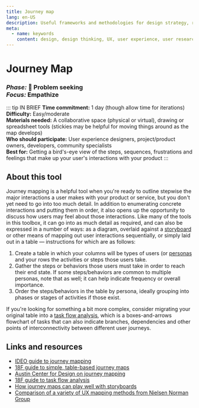 ```yaml
---
title: Journey map
lang: en-US
description: Useful frameworks and methodologies for design strategy, research and testing
meta:
  - name: keywords
    content: design, design thinking, UX, user experience, user research, user testing
---
```


# Journey Map

### _Phase:_ 🔎 Problem seeking<br/> _Focus:_ Empathize

::: tip IN BRIEF
**Time commitment:** 1 day (though allow time for iterations)  
**Difficulty:** Easy/moderate  
**Materials needed:** A collaborative space (physical or virtual), drawing or spreadsheet tools (stickies may be helpful for moving things around as the map develops)  
**Who should participate:** User experience designers, project/product owners, developers, community specialists  
**Best for:** Getting a bird's-eye view of the steps, sequences, frustrations and feelings that make up your user's interactions with your product
:::

## About this tool

Journey mapping is a helpful tool when you're ready to outline stepwise the major interactions a user makes with your product or service, but you don't yet need to go into too much detail. In addition to enumerating concrete interactions and putting them in order, it also opens up the opportunity to discuss how users may feel about those interactions. Like many of the tools in this toolbox, it can go into as much detail as required, and can also be expressed in a number of ways: as a diagram, overlaid against a [storyboard](storyboard.md) or other means of mapping out user interactions sequentially, or simply laid out in a table — instructions for which are as follows:

1. Create a table in which your columns will be types of users (or [personas](/tools/personas]) and your rows the activities or steps those users take.
2. Gather the steps or behaviors those users must take in order to reach their end state. If some steps/behaviors are common to multiple personas, note that as well; it can help indicate frequency or overall importance.
3. Order the steps/behaviors in the table by persona, ideally grouping into phases or stages of activities if those exist.

If you're looking for something a bit more complex, consider migrating your original table into a [task flow analysis](https://methods.18f.gov/decide/task-flow-analysis/), which is a boxes-and-arrows flowchart of tasks that can also indicate branches, dependencies and other points of interconnectivity between different user journeys.

## Links and resources

* [IDEO guide to journey mapping](https://www.designkit.org/methods/journey-map)
* [18F guide to simple, table-based journey maps](https://methods.18f.gov/decide/journey-mapping/)
* [Austin Center for Design on journey mapping](https://www.wickedproblems.com/6_journey_maps.php)
* [18F guide to task flow analysis](https://methods.18f.gov/decide/task-flow-analysis/)
* [How journey maps can play well with storyboards](https://www.nngroup.com/articles/storyboards-visualize-ideas/)
* [Comparison of a variety of UX mapping methods from Nielsen Norman Group](https://www.nngroup.com/articles/ux-mapping-cheat-sheet/)
